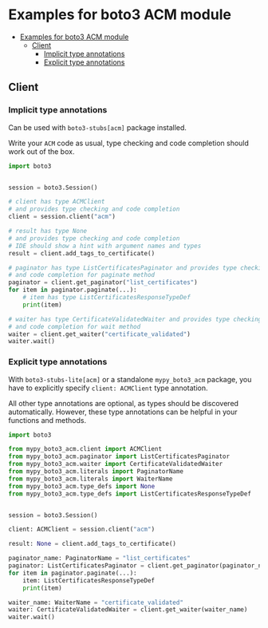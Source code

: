 <a id="examples-for-boto3-acm-module"></a>

# Examples for boto3 ACM module

- [Examples for boto3 ACM module](#examples-for-boto3-acm-module)
  - [Client](#client)
    - [Implicit type annotations](#implicit-type-annotations)
    - [Explicit type annotations](#explicit-type-annotations)

<a id="client"></a>

## Client

<a id="implicit-type-annotations"></a>

### Implicit type annotations

Can be used with `boto3-stubs[acm]` package installed.

Write your `ACM` code as usual, type checking and code completion should work
out of the box.

```python
import boto3


session = boto3.Session()

# client has type ACMClient
# and provides type checking and code completion
client = session.client("acm")

# result has type None
# and provides type checking and code completion
# IDE should show a hint with argument names and types
result = client.add_tags_to_certificate()

# paginator has type ListCertificatesPaginator and provides type checking
# and code completion for paginate method
paginator = client.get_paginator("list_certificates")
for item in paginator.paginate(...):
    # item has type ListCertificatesResponseTypeDef
    print(item)

# waiter has type CertificateValidatedWaiter and provides type checking
# and code completion for wait method
waiter = client.get_waiter("certificate_validated")
waiter.wait()
```

<a id="explicit-type-annotations"></a>

### Explicit type annotations

With `boto3-stubs-lite[acm]` or a standalone `mypy_boto3_acm` package, you have
to explicitly specify `client: ACMClient` type annotation.

All other type annotations are optional, as types should be discovered
automatically. However, these type annotations can be helpful in your functions
and methods.

```python
import boto3

from mypy_boto3_acm.client import ACMClient
from mypy_boto3_acm.paginator import ListCertificatesPaginator
from mypy_boto3_acm.waiter import CertificateValidatedWaiter
from mypy_boto3_acm.literals import PaginatorName
from mypy_boto3_acm.literals import WaiterName
from mypy_boto3_acm.type_defs import None
from mypy_boto3_acm.type_defs import ListCertificatesResponseTypeDef


session = boto3.Session()

client: ACMClient = session.client("acm")

result: None = client.add_tags_to_certificate()

paginator_name: PaginatorName = "list_certificates"
paginator: ListCertificatesPaginator = client.get_paginator(paginator_name)
for item in paginator.paginate(...):
    item: ListCertificatesResponseTypeDef
    print(item)

waiter_name: WaiterName = "certificate_validated"
waiter: CertificateValidatedWaiter = client.get_waiter(waiter_name)
waiter.wait()
```
